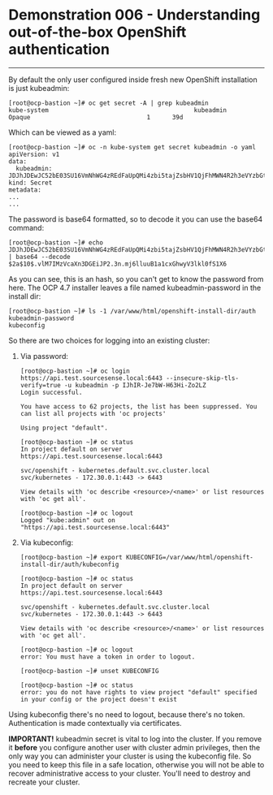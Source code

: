 # Demonstration 006 - Understanding out-of-the-box OpenShift authentication

---

By default the only user configured inside fresh new OpenShift installation is
just kubeadmin:

```console
[root@ocp-bastion ~]# oc get secret -A | grep kubeadmin
kube-system                                        kubeadmin                                                    Opaque                                1      39d
```

Which can be viewed as a yaml:

```console
[root@ocp-bastion ~]# oc -n kube-system get secret kubeadmin -o yaml
apiVersion: v1
data:
  kubeadmin: JDJhJDEwJC52bE03SU16VmNhWG4zREdFaUpQMi4zbi5tajZsbHV1QjFhMWN4R2h3eVYzbGtsMGZTMVg2
kind: Secret
metadata:
...
...
```

The password is base64 formatted, so to decode it you can use the base64 command:

```
[root@ocp-bastion ~]# echo JDJhJDEwJC52bE03SU16VmNhWG4zREdFaUpQMi4zbi5tajZsbHV1QjFhMWN4R2h3eVYzbGtsMGZTMVg2 | base64 --decode
$2a$10$.vlM7IMzVcaXn3DGEiJP2.3n.mj6lluuB1a1cxGhwyV3lkl0fS1X6
```

As you can see, this is an hash, so you can't get to know the password from
here.
The OCP 4.7 installer leaves a file named kubeadmin-password in the install
dir:

```console
[root@ocp-bastion ~]# ls -1 /var/www/html/openshift-install-dir/auth
kubeadmin-password
kubeconfig
```

So there are two choices for logging into an existing cluster:

1. Via password:
   ``` console
   [root@ocp-bastion ~]# oc login https://api.test.sourcesense.local:6443 --insecure-skip-tls-verify=true -u kubeadmin -p IJhIR-Je7bW-H63Hi-Zo2LZ
   Login successful.

   You have access to 62 projects, the list has been suppressed. You can list all projects with 'oc projects'

   Using project "default".

   [root@ocp-bastion ~]# oc status
   In project default on server https://api.test.sourcesense.local:6443

   svc/openshift - kubernetes.default.svc.cluster.local
   svc/kubernetes - 172.30.0.1:443 -> 6443

   View details with 'oc describe <resource>/<name>' or list resources with 'oc get all'.

   [root@ocp-bastion ~]# oc logout
   Logged "kube:admin" out on "https://api.test.sourcesense.local:6443"
   ```

2. Via kubeconfig:
   ```console
   [root@ocp-bastion ~]# export KUBECONFIG=/var/www/html/openshift-install-dir/auth/kubeconfig

   [root@ocp-bastion ~]# oc status
   In project default on server https://api.test.sourcesense.local:6443

   svc/openshift - kubernetes.default.svc.cluster.local
   svc/kubernetes - 172.30.0.1:443 -> 6443

   View details with 'oc describe <resource>/<name>' or list resources with 'oc get all'.

   [root@ocp-bastion ~]# oc logout
   error: You must have a token in order to logout.

   [root@ocp-bastion ~]# unset KUBECONFIG

   [root@ocp-bastion ~]# oc status
   error: you do not have rights to view project "default" specified in your config or the project doesn't exist
   ```

Using kubeconfig there's no need to logout, because there's no token.
Authentication is made contextually via certificates.

**IMPORTANT!** kubeadmin secret is vital to log into the cluster. If you remove
it **before** you configure another user with cluster admin privileges, then
the only way you can administer your cluster is using the kubeconfig file.
So you need to keep this file in a safe location, otherwise you will not be
able to recover administrative access to your cluster.
You'll need to destroy and recreate your cluster.

